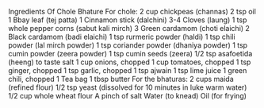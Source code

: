 Ingredients Of Chole Bhature
For chole:
2 cup chickpeas (channas)
2 tsp oil
1 Bbay leaf (tej patta)
1 Cinnamon stick (dalchini)
3-4 Cloves (laung)
1 tsp whole pepper corns (sabut kali mirch)
3 Green cardamom (choti elaichi)
2 Black cardamom (badi elaichi)
1 tsp rurmeric powder (haldi)
1 tsp chili powder (lal mirch powder)
1 tsp coriander powder (dhaniya powder)
1 tsp cumin powder (zeera powder)
1 tsp cumin seeds (zeera)
1/2 tsp asafoetida (heeng)
to taste salt
1 cup onions, chopped
1 cup tomatoes, chopped
1 tsp ginger, chopped
1 tsp garlic, chopped
1 tsp ajwain
1 tsp lime juice
1 green chili, chopped
1 Tea bag
1 tbsp butter
For the bhaturas:
2 cups maida (refined flour)
1/2 tsp yeast (dissolved for 10 minutes in luke warm water)
1/2 cup whole wheat flour
A pinch of salt
Water (to knead)
Oil (for frying)